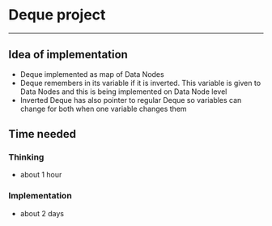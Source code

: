 # Deque project

----------------

## Idea of implementation

* Deque implemented as map of Data Nodes
* Deque remembers in its variable if it is inverted. This variable is given to Data Nodes and this is being implemented on Data Node level
* Inverted Deque has also pointer to regular Deque so variables can change for both when one variable changes them

## Time needed

### Thinking

* about 1 hour

### Implementation

* about 2 days